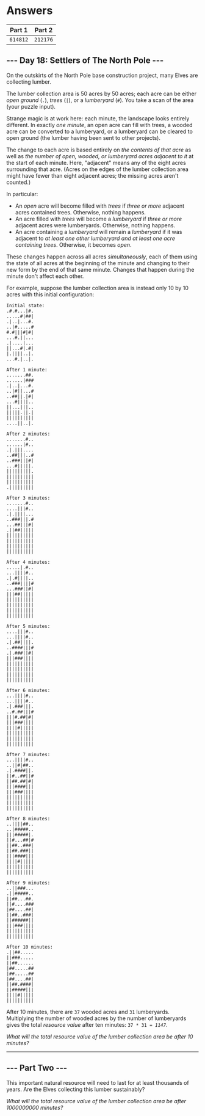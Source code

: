 # Answers

|  Part 1  |  Part 2  |
|----------|----------|
| `614812` | `212176` |

## --- Day 18: Settlers of The North Pole ---

On the outskirts of the North Pole base construction project, many Elves are collecting lumber.

The lumber collection area is 50 acres by 50 acres; each acre can be either _open ground_ (`.`), _trees_ (`|`), or a _lumberyard_ (`#`). You take a scan of the area (your puzzle input).

Strange magic is at work here: each minute, the landscape looks entirely different. In exactly _one minute_, an open acre can fill with trees, a wooded acre can be converted to a lumberyard, or a lumberyard can be cleared to open ground (the lumber having been sent to other projects).

The change to each acre is based entirely on _the contents of that acre_ as well as _the number of open, wooded, or lumberyard acres adjacent to it_ at the start of each minute. Here, "adjacent" means any of the eight acres surrounding that acre. (Acres on the edges of the lumber collection area might have fewer than eight adjacent acres; the missing acres aren't counted.)

In particular:

*   An _open_ acre will become filled with _trees_ if _three or more_ adjacent acres contained trees. Otherwise, nothing happens.
*   An acre filled with _trees_ will become a _lumberyard_ if _three or more_ adjacent acres were lumberyards. Otherwise, nothing happens.
*   An acre containing a _lumberyard_ will remain a _lumberyard_ if it was adjacent to _at least one other lumberyard and at least one acre containing trees_. Otherwise, it becomes _open_.

These changes happen across all acres _simultaneously_, each of them using the state of all acres at the beginning of the minute and changing to their new form by the end of that same minute. Changes that happen during the minute don't affect each other.

For example, suppose the lumber collection area is instead only 10 by 10 acres with this initial configuration:

    Initial state:
    .#.#...|#.
    .....#|##|
    .|..|...#.
    ..|#.....#
    #.#|||#|#|
    ...#.||...
    .|....|...
    ||...#|.#|
    |.||||..|.
    ...#.|..|.
    
    After 1 minute:
    .......##.
    ......|###
    .|..|...#.
    ..|#||...#
    ..##||.|#|
    ...#||||..
    ||...|||..
    |||||.||.|
    ||||||||||
    ....||..|.
    
    After 2 minutes:
    .......#..
    ......|#..
    .|.|||....
    ..##|||..#
    ..###|||#|
    ...#|||||.
    |||||||||.
    ||||||||||
    ||||||||||
    .|||||||||
    
    After 3 minutes:
    .......#..
    ....|||#..
    .|.||||...
    ..###|||.#
    ...##|||#|
    .||##|||||
    ||||||||||
    ||||||||||
    ||||||||||
    ||||||||||
    
    After 4 minutes:
    .....|.#..
    ...||||#..
    .|.#||||..
    ..###||||#
    ...###||#|
    |||##|||||
    ||||||||||
    ||||||||||
    ||||||||||
    ||||||||||
    
    After 5 minutes:
    ....|||#..
    ...||||#..
    .|.##||||.
    ..####|||#
    .|.###||#|
    |||###||||
    ||||||||||
    ||||||||||
    ||||||||||
    ||||||||||
    
    After 6 minutes:
    ...||||#..
    ...||||#..
    .|.###|||.
    ..#.##|||#
    |||#.##|#|
    |||###||||
    ||||#|||||
    ||||||||||
    ||||||||||
    ||||||||||
    
    After 7 minutes:
    ...||||#..
    ..||#|##..
    .|.####||.
    ||#..##||#
    ||##.##|#|
    |||####|||
    |||###||||
    ||||||||||
    ||||||||||
    ||||||||||
    
    After 8 minutes:
    ..||||##..
    ..|#####..
    |||#####|.
    ||#...##|#
    ||##..###|
    ||##.###||
    |||####|||
    ||||#|||||
    ||||||||||
    ||||||||||
    
    After 9 minutes:
    ..||###...
    .||#####..
    ||##...##.
    ||#....###
    |##....##|
    ||##..###|
    ||######||
    |||###||||
    ||||||||||
    ||||||||||
    
    After 10 minutes:
    .||##.....
    ||###.....
    ||##......
    |##.....##
    |##.....##
    |##....##|
    ||##.####|
    ||#####|||
    ||||#|||||
    ||||||||||
    

After 10 minutes, there are `37` wooded acres and `31` lumberyards. Multiplying the number of wooded acres by the number of lumberyards gives the total _resource value_ after ten minutes: <code>37 * 31 = <em>1147</em></code>.

_What will the total resource value of the lumber collection area be after 10 minutes?_

-----------------

## --- Part Two ---

This important natural resource will need to last for at least thousands of years. Are the Elves collecting this lumber sustainably?

_What will the total resource value of the lumber collection area be after 1000000000 minutes?_
